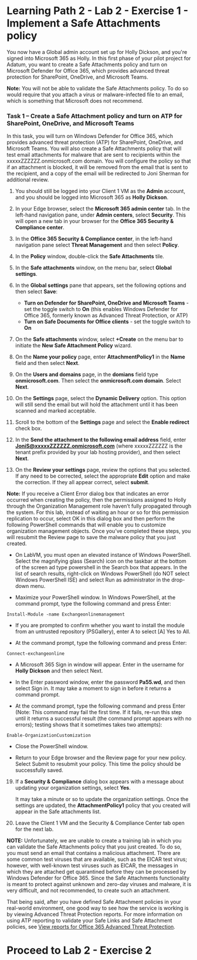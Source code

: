 # Learning Path 2 - Lab 2 - Exercise 1 - Implement a Safe Attachments policy 

You now have a Global admin account set up for Holly Dickson, and you're signed into Microsoft 365 as Holly. In this first phase of your pilot project for Adatum, you want to create a Safe Attachments policy and turn on Microsoft Defender for Office 365, which provides advanced threat protection for SharePoint, OneDrive, and Microsoft Teams.

**Note:** You will not be able to validate the Safe Attachments policy. To do so would require that you attach a virus or malware-infected file to an email, which is something that Microsoft does not recommend.

### Task 1 – Create a Safe Attachment policy and turn on ATP for SharePoint, OneDrive, and Microsoft Teams

In this task, you will turn on Windows Defender for Office 365, which provides advanced threat protection (ATP) for SharePoint, OneDrive, and Microsoft Teams. You will also create a Safe Attachments policy that will test email attachments for malware that are sent to recipients within the xxxxxZZZZZZ.onmicrosoft.com domain. You will configure the policy so that if an attachment is blocked, it will be removed from the email that is sent to the recipient, and a copy of the email will be redirected to Joni Sherman for additional review.

1. You should still be logged into your Client 1 VM as the **Admin** account, and you should be logged into Microsoft 365 as **Holly Dickson**.

2. In your Edge browser, select the **Microsoft 365 admin center** tab. In the left-hand navigation pane, under **Admin centers**, select **Security**. This will open a new tab in your browser for the **Office 365 Security &amp; Compliance center**. 

3. In the **Office 365 Security &amp; Compliance center**, in the left-hand navigation pane select **Threat Management** and then select **Policy**.

4. In the **Policy** window, double-click the **Safe Attachments** tile.

5. In the **Safe attachments** window, on the menu bar, select **Global settings**.

6. In the **Global settings** pane that appears, set the following options and then select **Save**:

    - **Turn on Defender for SharePoint, OneDrive and Microsoft Teams** - set the toggle switch to **On** (this enables Windows Defender for Office 365, formerly known as Advanced Threat Protection, or ATP)
    - **Turn on Safe Documents for Office clients** - set the toggle switch to **On**

7. On the **Safe attachments** window, select **+Create** on the menu bar to initiate the **New Safe Attachment Policy** wizard.

8. On the **Name your policy** page, enter **AttachmentPolicy1** in the **Name** field and then select **Next**.

9. On the **Users and domains** page, in the **domians** field type **onmicrosoft.com**. Then select the **onmicrosoft.com domain**. Select **Next**.

10. On the **Settings** page, select the **Dynamic Delivery** option. This option will still send the email but will hold the attachment until it has been scanned and marked acceptable.

11. Scroll to the bottom of the **Settings** page and select the **Enable redirect** check box. 

12. In the **Send the attachment to the following email address** field, enter **JoniS@xxxxxZZZZZZ.onmicrosoft.com** (where xxxxxZZZZZZ is the tenant prefix provided by your lab hosting provider), and then select **Next**.

18. On the **Review your settings** page, review the options that you selected. If any need to be corrected, select the appropriate **Edit** option and make the correction. If they all appear correct, select **submit**.

**Note:** If you receive a Client Error dialog box that indicates an error occurred when creating the policy, then the permissions assigned to Holly through the Organization Management role haven’t fully propagated through the system. For this lab, instead of waiting an hour or so for this permission replication to occur, select OK in this dialog box and then perform the following PowerShell commands that will enable you to customize organization management objects. Once you’ve completed these steps, you will resubmit the Review page to save the malware policy that you just created.

- On LabVM, you must open an elevated instance of Windows PowerShell. Select the magnifying glass (Search) icon on the taskbar at the bottom of the screen ad type powershell in the Search box that appears. In the list of search results, right-click on Windows PowerShell (do NOT select Windows PowerShell ISE) and select Run as administrator in the drop-down menu.

- Maximize your PowerShell window. In Windows PowerShell, at the command prompt, type the following command and press Enter:
```
Install-Module -name Exchangeonlinemanagement
```
- If you are prompted to confirm whether you want to install the module from an untrusted repository (PSGallery), enter A to select [A] Yes to All.

- At the command prompt, type the following command and press Enter:
```
Connect-exchangeonline
```
- A Microsoft 365 Sign in window will appear. Enter in the username for **Holly Dickson** and then select Next.

- In the Enter password window, enter the password **Pa55.wd**, and then select Sign in. It may take a moment to sign in before it returns a command prompt.

- At the command prompt, type the following command and press Enter (Note: This command may fail the first time. If it fails, re-run this step until it returns a successful result (the command prompt appears with no errors); testing shows that it sometimes takes two attempts):
```
Enable-OrganizationCustomization
```
- Close the PowerShell window.

- Return to your Edge browser and the Review page for your new policy. Select Submit to resubmit your policy. This time the policy should be successfully saved.

19. If a **Security & Compliance** dialog box appears with a message about updating your organization settings, select **Yes**.

      It may take a minute or so to update the organization settings. Once the settings are updated, the **AttachmentPolicy1** policy that you created will appear in the Safe attachments list. 

20. Leave the Client 1 VM and the Security &amp; Compliance Center tab open for the next lab.



**NOTE:** Unfortunately, we are unable to create a training lab in which you can validate the Safe Attachments policy that you just created. To do so, you must send an email that contains a malicious attachment. There are some common test viruses that are available, such as the EICAR test virus; however, with well-known test viruses such as EICAR, the messages in which they are attached get quarantined before they can be processed by Windows Defender for Office 365. Since the Safe Attachments functionality is meant to protect against unknown and zero-day viruses and malware, it is very difficult, and not recommended, to create such an attachment.

That being said, after you have defined Safe Attachment policies in your real-world environment, one good way to see how the service is working is by viewing Advanced Threat Protection reports. For more information on using ATP reporting to validate your Safe Links and Safe Attachment policies, see [View reports for Office 365 Advanced Threat Protection](https://docs.microsoft.com/en-us/office365/securitycompliance/view-reports-for-atp).


# Proceed to Lab 2 - Exercise 2

